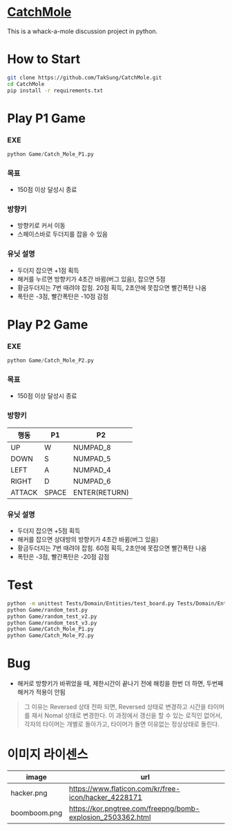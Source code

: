 # [CatchMole](https://github.com/TakSung/CatchMole)
This is a whack-a-mole discussion project in python.

# How to Start

```bash
git clone https://github.com/TakSung/CatchMole.git
cd CatchMole
pip install -r requirements.txt
```

# Play P1 Game
### EXE
```python
python Game/Catch_Mole_P1.py
```
### 목표
- 150점 이상 달성시 종료
### 방향키
- 방향키로 커서 이동
- 스페이스바로 두더지를 잡을 수 있음
### 유닛 설명
- 두더지 잡으면 +1점 획득
- 해커를 누르면 방향키가 4초간 바뀜(버그 있음), 잡으면 5점
- 황금두더지는 7번 때려야 잡힘. 20점 획득, 2초안에 못잡으면 빨간폭탄 나옴
- 폭탄은 -3점, 빨간폭탄은 -10점 감점

# Play P2 Game
### EXE
```python
python Game/Catch_Mole_P2.py
```
### 목표
- 150점 이상 달성시 종료

### 방향키
| 행동   | P1    | P2            |
| ------ | ----- | ------------- |
| UP     | W     | NUMPAD_8      |
| DOWN   | S     | NUMPAD_5      |
| LEFT   | A     | NUMPAD_4      |
| RIGHT  | D     | NUMPAD_6      |
| ATTACK | SPACE | ENTER(RETURN) |
### 유닛 설명
- 두더지 잡으면 +5점 획득
- 해커를 잡으면 상대방의 방향키가 4초간 바뀜(버그 있음)
- 황금두더지는 7번 때려야 잡힘. 60점 획득, 2초안에 못잡으면 빨간폭탄 나옴
- 폭탄은 -3점, 빨간폭탄은 -20점 감점

# Test
```bash
python -m unittest Tests/Domain/Entities/test_board.py Tests/Domain/Entities/test_mole.py Tests/Application/GameManage/test_player_cursor_control.py Tests/Application/StateFilter/test_player_filter.py Tests\Application\GameManage\test_game_manager_p2.py
python Game/random_test.py
python Game/random_test_v2.py
python Game/random_test_v3.py
python Game/Catch_Mole_P1.py
python Game/Catch_Mole_P2.py
```

# Bug
- 해커로 방향키가 바뀌었을 때, 제한시간이 끝나기 전에 해킹을 한번 더 하면, 두번째 해커가 적용이 안됨
> 그 이유는 Reversed 상태 전파 되면, Reversed 상태로 변경하고 시간을 타이머를 재서 Nomal 상태로 변경한다.
> 이 과정에서 갱신을 할 수 있는 로직인 없어서, 각자의 타이머는 개별로 돌아가고, 타이머가 돌면 이유없는 정상상태로 돌린다.

# 이미지 라이센스
| image        | url                                                         |
| ------------ | ----------------------------------------------------------- |
| hacker.png   | https://www.flaticon.com/kr/free-icon/hacker_4228171        |
| boomboom.png | https://kor.pngtree.com/freepng/bomb-explosion_2503362.html |
